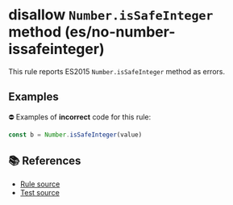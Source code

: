# disallow `Number.isSafeInteger` method (es/no-number-issafeinteger)

This rule reports ES2015 `Number.isSafeInteger` method as errors.

## Examples

⛔ Examples of **incorrect** code for this rule:

```js
const b = Number.isSafeInteger(value)
```

## 📚 References

- [Rule source](../../lib/rules/no-number-issafeinteger.js)
- [Test source](../../tests/lib/rules/no-number-issafeinteger.js)
